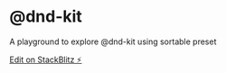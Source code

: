 # @dnd-kit
A playground to explore @dnd-kit using sortable preset


[Edit on StackBlitz ⚡️](https://stackblitz.com/edit/react-szwj29)
